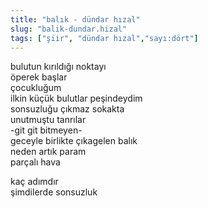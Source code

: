 ```yaml
---
title: "balık - dündar hızal"
slug: "balik-dundar.hizal"
tags: ["şiir", "dündar hızal","sayı:dört"]
---
```

bulutun kırıldığı noktayı  
öperek başlar\
çocukluğum\
ilkin küçük bulutlar peşindeydim\
sonsuzluğu çıkmaz sokakta\
unutmuştu tanrılar\
-git git bitmeyen-\
geceyle birlikte çıkagelen balık\
neden artık param\
parçalı hava

kaç adımdır\
şimdilerde sonsuzluk
